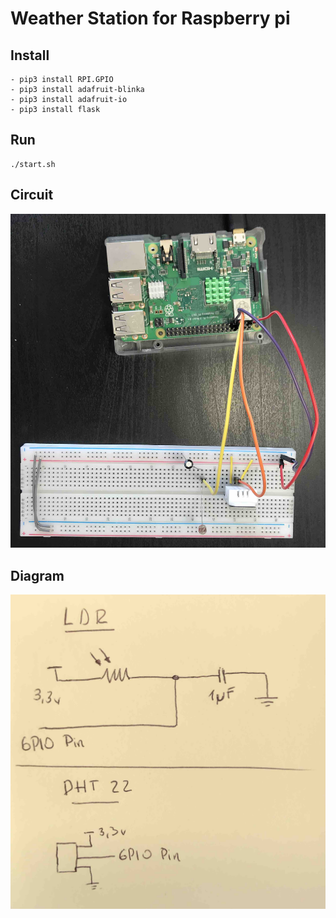 # Weather Station for Raspberry pi

## Install
```
- pip3 install RPI.GPIO
- pip3 install adafruit-blinka
- pip3 install adafruit-io
- pip3 install flask
```

## Run
```
./start.sh
```


## Circuit
![Circuit](images/circuit.jpg)
## Diagram
![Diagram](images/diagram.jpg)
